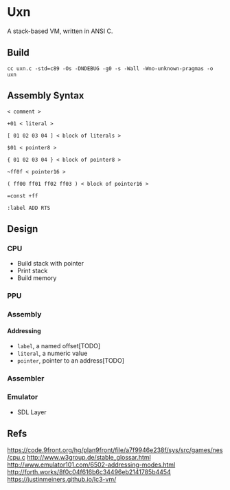 # Uxn

A stack-based VM, written in ANSI C.

## Build

```
cc uxn.c -std=c89 -Os -DNDEBUG -g0 -s -Wall -Wno-unknown-pragmas -o uxn
```

## Assembly Syntax

```
< comment >

+01 < literal >

[ 01 02 03 04 ] < block of literals >

$01 < pointer8 >

{ 01 02 03 04 } < block of pointer8 >

~ff0f < pointer16 >

( ff00 ff01 ff02 ff03 ) < block of pointer16 >

=const +ff

:label ADD RTS
```

## Design

### CPU

- Build stack with pointer
- Print stack
- Build memory

### PPU

### Assembly

#### Addressing 

- `label`, a named offset[TODO]
- `literal`, a numeric value
- `pointer`, pointer to an address[TODO]

### Assembler


### Emulator

- SDL Layer


## Refs

https://code.9front.org/hg/plan9front/file/a7f9946e238f/sys/src/games/nes/cpu.c
http://www.w3group.de/stable_glossar.html
http://www.emulator101.com/6502-addressing-modes.html
http://forth.works/8f0c04f616b6c34496eb2141785b4454
https://justinmeiners.github.io/lc3-vm/